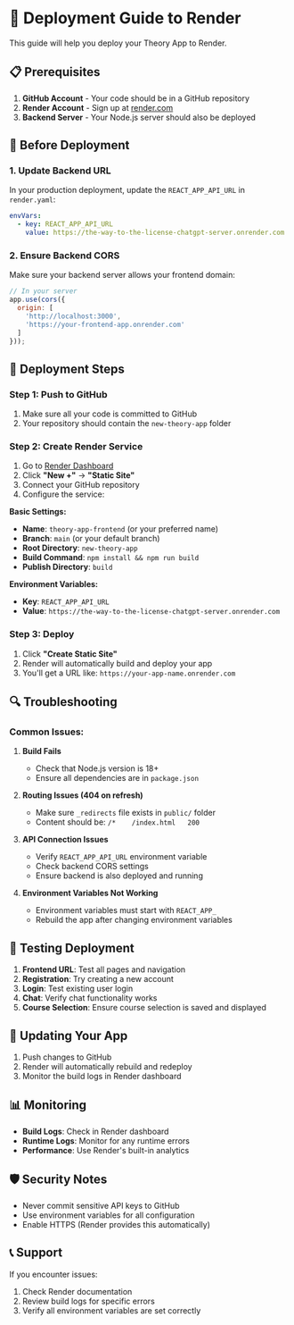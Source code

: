 # 🚀 Deployment Guide to Render

This guide will help you deploy your Theory App to Render.

## 📋 Prerequisites

1. **GitHub Account** - Your code should be in a GitHub repository
2. **Render Account** - Sign up at [render.com](https://render.com)
3. **Backend Server** - Your Node.js server should also be deployed

## 🔧 Before Deployment

### 1. Update Backend URL

In your production deployment, update the `REACT_APP_API_URL` in `render.yaml`:

```yaml
envVars:
  - key: REACT_APP_API_URL
    value: https://the-way-to-the-license-chatgpt-server.onrender.com
```

### 2. Ensure Backend CORS

Make sure your backend server allows your frontend domain:

```javascript
// In your server
app.use(cors({
  origin: [
    'http://localhost:3000',
    'https://your-frontend-app.onrender.com'
  ]
}));
```

## 🚀 Deployment Steps

### Step 1: Push to GitHub

1. Make sure all your code is committed to GitHub
2. Your repository should contain the `new-theory-app` folder

### Step 2: Create Render Service

1. Go to [Render Dashboard](https://dashboard.render.com)
2. Click **"New +"** → **"Static Site"**
3. Connect your GitHub repository
4. Configure the service:

**Basic Settings:**
- **Name**: `theory-app-frontend` (or your preferred name)
- **Branch**: `main` (or your default branch)
- **Root Directory**: `new-theory-app`
- **Build Command**: `npm install && npm run build`
- **Publish Directory**: `build`

**Environment Variables:**
- **Key**: `REACT_APP_API_URL`
- **Value**: `https://the-way-to-the-license-chatgpt-server.onrender.com`

### Step 3: Deploy

1. Click **"Create Static Site"**
2. Render will automatically build and deploy your app
3. You'll get a URL like: `https://your-app-name.onrender.com`

## 🔍 Troubleshooting

### Common Issues:

1. **Build Fails**
   - Check that Node.js version is 18+
   - Ensure all dependencies are in `package.json`

2. **Routing Issues (404 on refresh)**
   - Make sure `_redirects` file exists in `public/` folder
   - Content should be: `/*    /index.html   200`

3. **API Connection Issues**
   - Verify `REACT_APP_API_URL` environment variable
   - Check backend CORS settings
   - Ensure backend is also deployed and running

4. **Environment Variables Not Working**
   - Environment variables must start with `REACT_APP_`
   - Rebuild the app after changing environment variables

## 📱 Testing Deployment

1. **Frontend URL**: Test all pages and navigation
2. **Registration**: Try creating a new account
3. **Login**: Test existing user login
4. **Chat**: Verify chat functionality works
5. **Course Selection**: Ensure course selection is saved and displayed

## 🔄 Updating Your App

1. Push changes to GitHub
2. Render will automatically rebuild and redeploy
3. Monitor the build logs in Render dashboard

## 📊 Monitoring

- **Build Logs**: Check in Render dashboard
- **Runtime Logs**: Monitor for any runtime errors
- **Performance**: Use Render's built-in analytics

## 🛡️ Security Notes

- Never commit sensitive API keys to GitHub
- Use environment variables for all configuration
- Enable HTTPS (Render provides this automatically)

## 📞 Support

If you encounter issues:
1. Check Render documentation
2. Review build logs for specific errors
3. Verify all environment variables are set correctly 